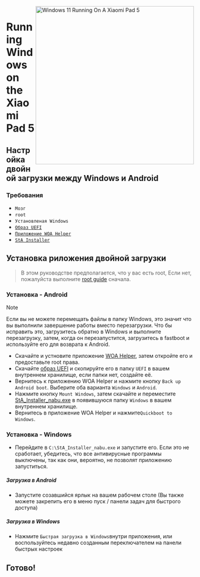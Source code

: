 <img align="right" src="https://raw.githubusercontent.com/erdilS/Port-Windows-11-Xiaomi-Pad-5/main/nabu.png" width="425" alt="Windows 11 Running On A Xiaomi Pad 5">


# Running Windows on the Xiaomi Pad 5

## Настройка двойной загрузки между Windows и Android

### Требования
- ```Мозг```
- ```root```
- ```Установленая Windows```
- [```Образ UEFI```](https://github.com/erdilS/Port-Windows-11-Xiaomi-Pad-5/releases/download/UEFI/uefi-v3.img)
- [```Приложение WOA Helper```](https://github.com/erdilS/Port-Windows-11-Xiaomi-Pad-5/releases/download/dualboot/woahelper.apk)
- [```StA Installer```](https://github.com/erdilS/Port-Windows-11-Xiaomi-Pad-5/releases/download/dualboot/StA_Installer_nabu.exe)

## Установка риложения двойной загрузки
> В этом руководстве предполагается, что у вас есть root, Если нет, пожалуйста выполните [root guide](2-rootguide-ru.md) сначала.

### Установка - Android
> [!NOTE]
> Если вы не можете перемещать файлы в папку Windows, это значит что вы выполнили завершение работы вместо перезагрузки. Что бы исправить это, загрузитесь обратно в Windows и выполните перезагрузку, затем, когда он перезапустится, загрузитесь в fastboot и используйте его для возврата к Android.
- Скачайте и устновите приложение [WOA Helper](https://github.com/erdilS/Port-Windows-11-Xiaomi-Pad-5/releases/download/dualboot/woahelper.apk), затем откройте его и предоставьте root права.
- Скачайте [образ UEFI](https://github.com/erdilS/Port-Windows-11-Xiaomi-Pad-5/releases/download/UEFI/uefi-v3.img) и скопируйте его в папку `UEFI` в вашем внутреннем хранилище, если папки нет, создайте её.
- Вернитесь к приложению WOA Helper и нажмите кнопку `Back up Android boot`. Выберите оба варианта `Windows` и `Android`.
- Нажмите кнопку `Mount Windows`, затем скачайте и переместите [StA_Installer_nabu.exe](https://github.com/erdilS/Port-Windows-11-Xiaomi-Pad-5/releases/download/dualboot/StA_Installer_nabu.exe) в появившуюся папку `Windows` в вашем внутреннем хранилище.
- Вернитесь в приложение WOA Helper и нажмите`Quickboot to Windows`.

### Установка - Windows
- Перейдите в `C:\StA_Installer_nabu.exe` и запустите его. Если это не сработает, убедитесь, что все антивирусные программы выключены, так как они, вероятно, не позволят приложению запуститься.

##### Загрузка в Android
  - Запустите созавшийся ярлык на вашем рабочем столе (Вы также можете закрепить его в меню пуск / панели задач для быстрого доступа)

##### Загрузка в Windows
  - Нажмите `Быстрая загрузка в Windows`внутри приложения, или воспользуйтесь недавно созданным переключателем на панели быстрых настроек
  
## Готово!
